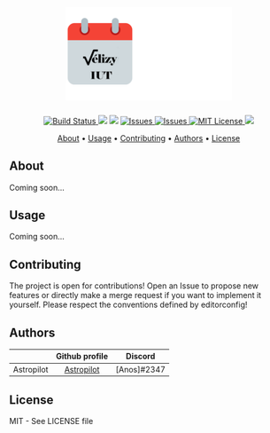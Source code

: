 <h1 align="center">
  <br>
  <img src="./docs/logo.png" alt="EDTVélizy Discord" width="300">
</h1>

<p align="center">
  <a href="https://github.com/Astropilot/EDTVelizyDiscord/actions">
    <img src="https://github.com/Astropilot/EDTVelizyDiscord/workflows/Build%20%26%20Publish%20Docker%20Image/badge.svg"
         alt="Build Status">
  </a>
  <img src="https://img.shields.io/badge/python-3.9-brightgreen">
  <img src="https://img.shields.io/github/v/tag/Astropilot/EDTVelizyDiscord">
  <a href="https://github.com/Astropilot/EDTVelizyDiscord/issues">
    <img src="https://img.shields.io/github/issues/Astropilot/EDTVelizyDiscord"
         alt="Issues">
  </a>
  <a href="https://github.com/Astropilot/EDTVelizyDiscord/pulls">
    <img src="https://img.shields.io/github/issues-pr-raw/Astropilot/EDTVelizyDiscord"
         alt="Issues">
  </a>
  <a href="https://github.com/Astropilot/EDTVelizyDiscord/blob/master/LICENSE">
    <img src="https://img.shields.io/github/license/Astropilot/EDTVelizyDiscord"
         alt="MIT License">
  </a>
  <img src="https://img.shields.io/badge/Made%20with-%E2%9D%A4%EF%B8%8F-yellow.svg">
</p>

<p align="center">
  <a href="#about">About</a> •
  <a href="#usage">Usage</a> •
  <a href="#contributing">Contributing</a> •
  <a href="#authors">Authors</a> •
  <a href="#license">License</a>
</p>

## About

Coming soon...

## Usage

Coming soon...

## Contributing

The project is open for contributions! Open an Issue to propose new features or directly make a merge request if you want to implement it yourself. Please respect the conventions defined by editorconfig!

## Authors

|            |               Github profile                |   Discord   |
| ---------- | :-----------------------------------------: | :---------: |
| Astropilot | [Astropilot](https://github.com/Astropilot) | [Anos]#2347 |

## License

MIT - See LICENSE file
